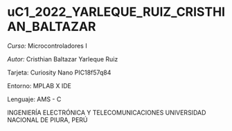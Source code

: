 # uC1_2022_YARLEQUE_RUIZ_CRISTHIAN_BALTAZAR

*Curso:* Microcontroladores I

*Autor:* Cristhian Baltazar Yarleque Ruiz

Tarjeta: Curiosity Nano PIC18f57q84

Entorno: MPLAB X IDE

Lenguaje: AMS - C


INGENIERÍA ELECTRÓNICA Y TELECOMUNICACIONES
UNIVERSIDAD NACIONAL DE PIURA, PERÚ

